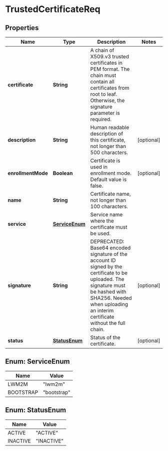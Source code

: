 
# TrustedCertificateReq

## Properties
Name | Type | Description | Notes
------------ | ------------- | ------------- | -------------
**certificate** | **String** | A chain of X509.v3 trusted certificates in PEM format. The chain must contain all certificates from root to leaf. Otherwise, the signature parameter is required. | 
**description** | **String** | Human readable description of this certificate, not longer than 500 characters. |  [optional]
**enrollmentMode** | **Boolean** | Certificate is used in enrollment mode. Default value is false. |  [optional]
**name** | **String** | Certificate name, not longer than 100 characters. | 
**service** | [**ServiceEnum**](#ServiceEnum) | Service name where the certificate must be used. | 
**signature** | **String** | DEPRECATED: Base64 encoded signature of the account ID signed by the certificate to be uploaded. The signature must be hashed with SHA256. Needed when uploading an interim certificate without the full chain. |  [optional]
**status** | [**StatusEnum**](#StatusEnum) | Status of the certificate. |  [optional]


<a name="ServiceEnum"></a>
## Enum: ServiceEnum
Name | Value
---- | -----
LWM2M | &quot;lwm2m&quot;
BOOTSTRAP | &quot;bootstrap&quot;


<a name="StatusEnum"></a>
## Enum: StatusEnum
Name | Value
---- | -----
ACTIVE | &quot;ACTIVE&quot;
INACTIVE | &quot;INACTIVE&quot;



